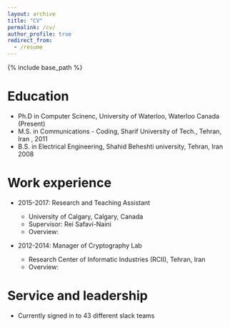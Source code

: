 ```yaml
---
layout: archive
title: "CV"
permalink: /cv/
author_profile: true
redirect_from:
  - /resume
---
```


{% include base_path %}

Education
======
* Ph.D in Computer Scinenc, University of Waterloo, Waterloo Canada (Present)
* M.S. in Communications - Coding, Sharif University of Tech., Tehran, Iran , 2011
* B.S. in Electrical Engineering, Shahid Beheshti university, Tehran, Iran 2008

Work experience
======
* 2015-2017: Research and Teaching Assistant
  * University of Calgary, Calgary, Canada
  * Supervisor: Rei Safavi-Naini
  * Overview: 

* 2012-2014: Manager of Cryptography Lab
  * Research Center of Informatic Industries (RCII), Tehran, Iran
  * Overview: 

Service and leadership
======
* Currently signed in to 43 different slack teams
